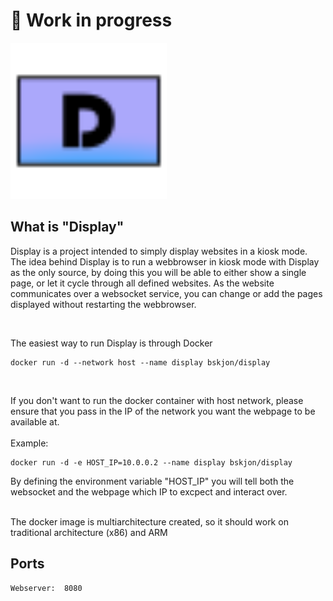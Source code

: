 # 🚧 Work in progress

<img src=".static-assets/display.svg" style="height: 250px;" />


## What is "Display"
Display is a project intended to simply display websites in a kiosk mode.
The idea behind Display is to run a webbrowser in kiosk mode with Display as the only source, by doing this you will be able to either show a single page, or let it cycle through all defined websites.
As the website communicates over a websocket service, you can change or add the pages displayed without restarting the webbrowser.

<br />

The easiest way to run Display is through Docker
```docker
docker run -d --network host --name display bskjon/display
```
<br/>

If you don't want to run the docker container with host network, please ensure that you pass in the IP of the network you want the webpage to be available at. 
<br/>
<br/>
Example:
```docker
docker run -d -e HOST_IP=10.0.0.2 --name display bskjon/display
```
By defining the environment variable "HOST_IP" you will tell both the websocket and the webpage which IP to excpect and interact over.

<br />
The docker image is multiarchitecture created, so it should work on traditional architecture (x86) and ARM

<br />

## Ports
```text
Webserver:  8080
```